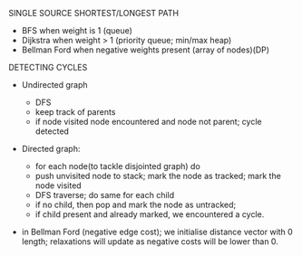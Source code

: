 SINGLE SOURCE SHORTEST/LONGEST PATH
- BFS when weight is 1 (queue)
- Dijkstra when weight > 1 (priority queue; min/max heap)
- Bellman Ford when negative weights present (array of nodes)(DP)

DETECTING CYCLES

- Undirected graph
    - DFS
    - keep track of parents
    - if node visited node encountered and node not parent; cycle detected

- Directed graph:
    - for each node(to tackle disjointed graph) do
    - push unvisited node to stack; mark the node as tracked; mark the node visited
    - DFS traverse; do same for each child
    - if no child, then pop and mark the node as untracked;
    - if child present and already marked, we encountered a cycle.

- in Bellman Ford (negative edge cost); we initialise distance vector with 0 length;
    relaxations will update as negative costs will be lower than 0.
